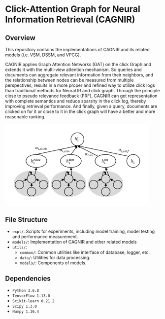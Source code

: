 # Click-Attention Graph for Neural Information Retrieval (CAGNIR)

## Overview

This repository contains the implementations of CAGNIR and its related models (i.e. VSM, DSSM, and VPCG).

CAGNIR applies Graph Attention Networks (GAT) on the click Graph and extends it with the multi-view attention mechanism. So queries and documents can aggregate relevant information from their neighbors, and the relationship between nodes can be measured from multiple perspectives, results in a more proper and refined way to utilize click logs than traditional methods for Neural IR and click graph. Through the principle close to pseudo relevance feedback (PRF), CAGNIR can get representation with complete semantics and reduce sparsity in the click log, thereby improving retrieval performance. And finally, given a query, documents are clicked on for it or close to it in the click graph will have a better and more reasonable ranking.

<img src="https://raw.githubusercontent.com/rmhsiao/CAGNIR/demo/CAGNIR.png" style="zoom: 67%;" />

## File Structure

- `expt/`: Scripts for experiments, including model training, model testing and performance measurement.
- `models/`: Implementation of CAGNIR and other related models 
- `utils/`:
    - `common/`: Common utilities like interface of database, logger, etc.
    - `data/`: Utilities for data processing.
    - `models/`: Components of models.

## Dependencies

-   `Python 3.6.8`
-   `TensorFlow 1.13.0`
-   `Scikit-learn 0.21.2`
-   `Scipy 1.3.0`
-   `Numpy 1.16.4`

